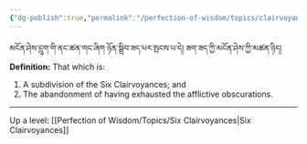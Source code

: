 ```yaml
---
{"dg-publish":true,"permalink":"/perfection-of-wisdom/topics/clairvoyance-of-the-exhaustion-of-contamination/"}
---
```


མངོན་ཤེས་དྲུག་གི་ནང་ཚན་གང་ཞིག ཉོན་སྒྲིབ་ཟད་པར་སྤངས་པ་དེ། ཟག་ཟད་ཀྱི་མངོན་ཤེས་ཀྱི་མཚན་ཉིད།
**Definition:** That which is:
1. A subdivision of the Six Clairvoyances; and
2. The abandonment of having exhausted the afflictive obscurations.

---
Up a level: [[Perfection of Wisdom/Topics/Six Clairvoyances\|Six Clairvoyances]]